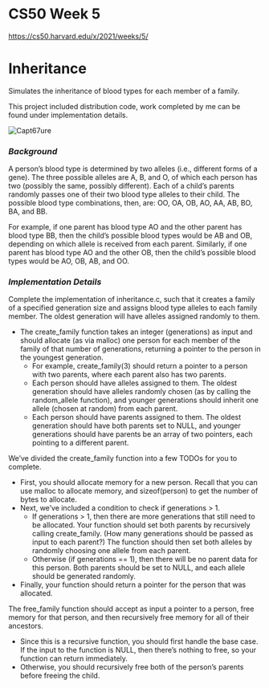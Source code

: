 # CS50 Week 5

https://cs50.harvard.edu/x/2021/weeks/5/

# Inheritance

Simulates the inheritance of blood types for each member of a family.

This project included distribution code, work completed by me can be found under implementation details.

![Capt67ure](https://user-images.githubusercontent.com/69617120/135559294-38d28038-0b71-4e72-9cfc-d972bfb5ba94.PNG)

### ***Background***

A person’s blood type is determined by two alleles (i.e., different forms of a gene). The three possible alleles are A, B, and O, of which each person has two (possibly the same, possibly different). Each of a child’s parents randomly passes one of their two blood type alleles to their child. The possible blood type combinations, then, are: OO, OA, OB, AO, AA, AB, BO, BA, and BB.

For example, if one parent has blood type AO and the other parent has blood type BB, then the child’s possible blood types would be AB and OB, depending on which allele is received from each parent. Similarly, if one parent has blood type AO and the other OB, then the child’s possible blood types would be AO, OB, AB, and OO.

### ***Implementation Details***

Complete the implementation of inheritance.c, such that it creates a family of a specified generation size and assigns blood type alleles to each family member. The oldest generation will have alleles assigned randomly to them.

- The create_family function takes an integer (generations) as input and should allocate (as via malloc) one person for each member of the family of that number of generations, returning a pointer to the person in the youngest generation.
  - For example, create_family(3) should return a pointer to a person with two parents, where each parent also has two parents.
  - Each person should have alleles assigned to them. The oldest generation should have alleles randomly chosen (as by calling the random_allele function), and younger generations should inherit one allele (chosen at random) from each parent.
  - Each person should have parents assigned to them. The oldest generation should have both parents set to NULL, and younger generations should have parents be an array of two pointers, each pointing to a different parent.

We’ve divided the create_family function into a few TODOs for you to complete.

- First, you should allocate memory for a new person. Recall that you can use malloc to allocate memory, and sizeof(person) to get the number of bytes to allocate.
- Next, we’ve included a condition to check if generations > 1.
  - If generations > 1, then there are more generations that still need to be allocated. Your function should set both parents by recursively calling create_family. (How many generations should be passed as input to each parent?) The function should then set both alleles by randomly choosing one allele from each parent.
  - Otherwise (if generations == 1), then there will be no parent data for this person. Both parents should be set to NULL, and each allele should be generated randomly.
- Finally, your function should return a pointer for the person that was allocated.

The free_family function should accept as input a pointer to a person, free memory for that person, and then recursively free memory for all of their ancestors.

- Since this is a recursive function, you should first handle the base case. If the input to the function is NULL, then there’s nothing to free, so your function can return immediately.
- Otherwise, you should recursively free both of the person’s parents before freeing the child.
